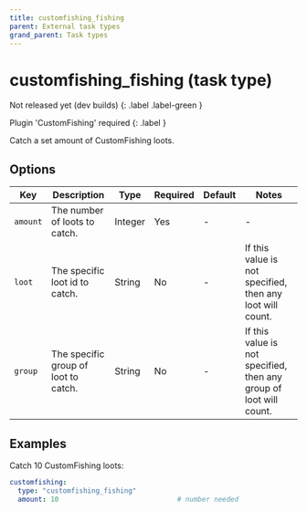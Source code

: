 ```yaml
---
title: customfishing_fishing
parent: External task types
grand_parent: Task types
---
```


# customfishing_fishing (task type)

Not released yet (dev builds)
{: .label .label-green }

Plugin 'CustomFishing' required
{: .label }

Catch a set amount of CustomFishing loots.

## Options

| Key      | Description                          | Type    | Required | Default | Notes                                                              |
|----------|--------------------------------------|---------|----------|---------|--------------------------------------------------------------------|
| `amount` | The number of loots to catch.        | Integer | Yes      | \-      | \-                                                                 |
| `loot`   | The specific loot id to catch.       | String  | No       | \-      | If this value is not specified, then any loot will count.          |
| `group`  | The specific group of loot to catch. | String  | No       | \-      | If this value is not specified, then any group of loot will count. |

## Examples

Catch 10 CustomFishing loots:

```yaml
customfishing:
  type: "customfishing_fishing"
  amount: 10                             # number needed
```
